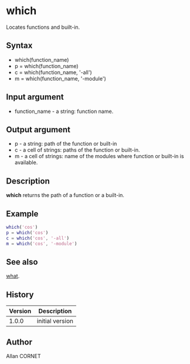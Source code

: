 # which

Locates functions and built-in.

## Syntax

- which(function_name)
- p = which(function_name)
- c = which(function_name, '-all')
- m = which(function_name, '-module')

## Input argument

- function_name - a string: function name.

## Output argument

- p - a string: path of the function or built-in
- c - a cell of strings: paths of the function or built-in.
- m - a cell of strings: name of the modules where function or built-in is available.

## Description

  <p><b>which</b> returns the path of a function or a built-in.</p>

## Example

```matlab
which('cos')
p = which('cos')
c = which('cos', '-all')
m = which('cos', '-module')
```

## See also

[what](what.md).

## History

| Version | Description     |
| ------- | --------------- |
| 1.0.0   | initial version |

## Author

Allan CORNET
